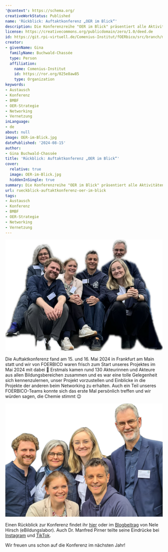 ```yaml
---
'@context': https://schema.org/
creativeWorkStatus: Published
name: 'Rückblick: Auftaktkonferenz „OER im Blick“'
description: Die Konferenzreihe "OER im Blick" präsentiert alle Aktivitäten rund um die Umsetzung der OER-Strategie des Bundes. Dazu kommen einmal im Jahr Beteiligte aus den verschiedenen Projekten, dem Kreis der Gutachtenden, den Gremien zur Fortentwicklung der Strategie und zusätzliche Impulsgeber zum gemeinsamen Austausch zusammen. Das FOERBICO-Team war am 15. und 16. Mai 2024 in Frankfurt a.M. mit dabei!
license: https://creativecommons.org/publicdomain/zero/1.0/deed.de
id: https://git.rpi-virtuell.de/Comenius-Institut/fOERbico/src/branch/main/Blog/2024-08-15-OER-im-Blick.md
creator:
- givenName: Gina
  familyName: Buchwald-Chassée
  type: Person
  affiliation:
    name: Comenius-Institut
    id: https://ror.org/025e8aw85
    type: Organization
keywords:
- Austausch
- Konferenz
- BMBF
- OER-Strategie
- Networking
- Vernetzung
inLanguage:
- de
about: null
image: OER-im-Blick.jpg
datePublished: '2024-08-15'
author:
- Gina Buchwald-Chassée
title: 'Rückblick: Auftaktkonferenz „OER im Blick“'
cover:
  relative: true
  image: OER-im-Blick.jpg
  hiddenInSingle: true
summary: Die Konferenzreihe "OER im Blick" präsentiert alle Aktivitäten rund um die Umsetzung der OER-Strategie des Bundes. Dazu kommen einmal im Jahr Beteiligte aus den verschiedenen Projekten, dem Kreis der Gutachtenden, den Gremien zur Fortentwicklung der Strategie und zusätzliche Impulsgeber zum gemeinsamen Austausch zusammen. Das FOERBICO-Team war am 15. und 16. Mai 2024 in Frankfurt a. M. mit dabei!
url: rueckblick-auftaktkonferenz-oer-im-blick
tags:
- Austausch
- Konferenz
- BMBF
- OER-Strategie
- Networking
- Vernetzung
---
```


![](OER-im-Blick-2.jpeg)

Die Auftaktkonferenz fand am 15. und 16. Mai 2024 in Frankfurt am Main statt und wir von FOERBICO waren frisch zum Start unseres Projektes im Mai 2024 mit dabei 🚀 Erstmals kamen rund 130 Akteurinnen und Akteure aus allen Bildungsbereichen zusammen und es war eine tolle Gelegenheit sich kennenzulernen, unser Projekt vorzustellen und Einblicke in die Projekte der anderen beim Networking zu erhalten. Auch ein Teil unseres FOERBICO-Teams konnte sich das erste Mal persönlich treffen und wir würden sagen, die Chemie stimmt 😉

![](OER-im-Blick-1.jpeg)

Einen Rückblick zur Konferenz findet ihr [hier](https://www.oer-strategie.de/konferenz/) oder im [Blogbeitrag](https://ebildungslabor.de/blog/oer-im-blick-ein-buntes-kaleidoskop/) von Nele Hirsch (eBildungslabor). Auch Dr. Manfred Pirner teilte seine Eindrücke bei [Instagram](https://www.instagram.com/p/C7EADFWNrfu/) und [TikTok](https://www.tiktok.com/@mapi_l16/video/7369661151216520480). 

Wir freuen uns schon auf die Konferenz im nächsten Jahr!

